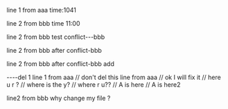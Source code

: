line 1 from aaa
time:1041

line 2 from bbb
time 11:00


line 2 from bbb
test conflict---bbb

line 2 from bbb
after conflict-bbb

line 2 from bbb
after conflict-bbb add

----del 1
line 1 from aaa
// don't del this line from aaa
// ok  I will fix it
// here u r ?
// where is the y?
// where r u??
// A is here
// A is here2

line2 from bbb
why change my file ?
